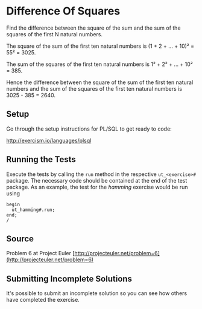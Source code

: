 # Difference Of Squares

Find the difference between the square of the sum and the sum of the squares of the first N natural numbers.

The square of the sum of the first ten natural numbers is
(1 + 2 + ... + 10)² = 55² = 3025.

The sum of the squares of the first ten natural numbers is
1² + 2² + ... + 10² = 385.

Hence the difference between the square of the sum of the first
ten natural numbers and the sum of the squares of the first ten
natural numbers is 3025 - 385 = 2640.

## Setup

Go through the setup instructions for PL/SQL to get ready to code:

http://exercism.io/languages/plsql

## Running the Tests

Execute the tests by calling the `run` method in the respective `ut_<exercise>#` package.
The necessary code should be contained at the end of the test package.
As an example, the test for the _hamming_ exercise would be run using

```
begin
  ut_hamming#.run;
end;
/
```

## Source

Problem 6 at Project Euler [http://projecteuler.net/problem=6](http://projecteuler.net/problem=6)

## Submitting Incomplete Solutions
It's possible to submit an incomplete solution so you can see how others have completed the exercise.
